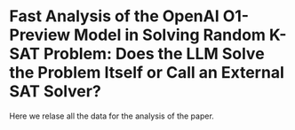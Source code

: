 # Fast Analysis of the OpenAI O1-Preview Model in Solving Random K-SAT Problem: Does the LLM Solve the Problem Itself or Call an External SAT Solver?

Here we relase all the data for the analysis of the paper.
